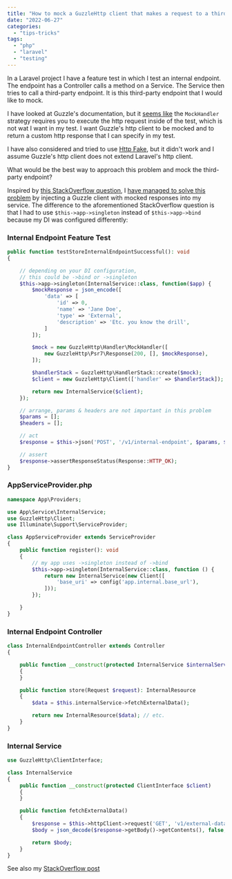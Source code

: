 ```yaml
---
title: "How to mock a GuzzleHttp client that makes a request to a third-party API in a Laravel feature test?"
date: "2022-06-27"
categories:
  - "tips-tricks"
tags:
  - "php"
  - "laravel"
  - "testing"
---
```


In a Laravel project I have a feature test in which I test an internal endpoint. The endpoint has a Controller calls a method on a Service. The Service then tries to call a third-party endpoint. It is this third-party endpoint that I would like to mock.

I have looked at Guzzle's documentation, but it [seems like][1] the `MockHandler` strategy requires you to execute the http request inside of the test, which is not wat I want in my test. I want Guzzle's http client to be mocked and to return a custom http response that I can specify in my test.

I have also considered and tried to use [Http Fake][2], but it didn't work and I assume Guzzle's http client does not extend Laravel's http client.

What would be the best way to approach this problem and mock the third-party endpoint?

Inspired by [this StackOverflow question][3], I [have managed to solve this problem][4] by injecting a Guzzle client with mocked responses into my service. The difference to the aforementioned StackOverflow question is that I had to use `$this->app->singleton` instead of `$this->app->bind` because my DI was configured differently:

### Internal Endpoint Feature Test

```php
public function testStoreInternalEndpointSuccessful(): void
{

    // depending on your DI configuration,
    // this could be ->bind or ->singleton
    $this->app->singleton(InternalService::class, function($app) {
        $mockResponse = json_encode([
            'data' => [
                'id' => 0,
                'name' => 'Jane Doe',
                'type' => 'External',
                'description' => 'Etc. you know the drill',
            ]
        ]);

        $mock = new GuzzleHttp\Handler\MockHandler([
            new GuzzleHttp\Psr7\Response(200, [], $mockResponse),
        ]);

        $handlerStack = GuzzleHttp\HandlerStack::create($mock);
        $client = new GuzzleHttp\Client(['handler' => $handlerStack]);

        return new InternalService($client);
    });

    // arrange, params & headers are not important in this problem
    $params = [];
    $headers = [];

    // act
    $response = $this->json('POST', '/v1/internal-endpoint', $params, $headers);

    // assert
    $response->assertResponseStatus(Response::HTTP_OK);
}
```

### AppServiceProvider.php

```php
namespace App\Providers;

use App\Service\InternalService;
use GuzzleHttp\Client;
use Illuminate\Support\ServiceProvider;

class AppServiceProvider extends ServiceProvider
{
    public function register(): void
    {
        // my app uses ->singleton instead of ->bind
        $this->app->singleton(InternalService::class, function () {
            return new InternalService(new Client([
                'base_uri' => config('app.internal.base_url'),
            ]));
        });

    }
}
```

### Internal Endpoint Controller

```php
class InternalEndpointController extends Controller
{

    public function __construct(protected InternalService $internalService)
    {
    }

    public function store(Request $request): InternalResource
    {
        $data = $this.internalService->fetchExternalData();

        return new InternalResource($data); // etc.
    }
}
```

### Internal Service

```php
use GuzzleHttp\ClientInterface;

class InternalService
{
    public function __construct(protected ClientInterface $client)
    {
    }

    public function fetchExternalData()
    {
        $response = $this->httpClient->request('GET', 'v1/external-data');
        $body = json_decode($response->getBody()->getContents(), false, 512, JSON_THROW_ON_ERROR);

        return $body;
    }
}
```

See also my [StackOverflow post](https://stackoverflow.com/q/72774431/4496102)

[1]: https://docs.guzzlephp.org/en/stable/testing.html#mock-handler
[2]: https://laravel.com/docs/9.x/http-client#faking-responses
[3]: https://stackoverflow.com/questions/33162281/unit-testing-guzzle-inside-of-laravel-controller-with-phpunit
[4]: https://stackoverflow.com/a/72774432/4496102
